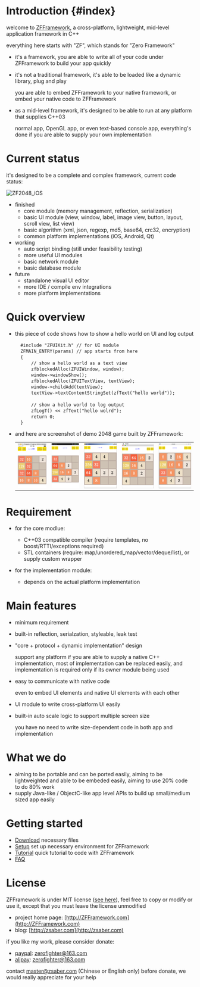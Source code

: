 # Introduction                              {#index}

welcome to [ZFFramework](http://ZFFramework.com), a cross-platform, lightweight, mid-level application framework in C++

everything here starts with "ZF", which stands for "Zero Framework"

* it's a framework, you are able to write all of your code under ZFFramework to build your app quickly
* it's not a traditional framework, it's able to be loaded like a dynamic library, plug and play

    you are able to embed ZFFramework to your native framework, or embed your native code to ZFFramework

* as a mid-level framework, it's designed to be able to run at any platform that supplies C++03

    normal app, OpenGL app, or even text-based console app, everything's done if you are able to supply your own implementation


# Current status

it's designed to be a complete and complex framework, current code status:

![ZF2048_iOS](https://raw.githubusercontent.com/ZFFramework/zfframework.github.com/master/res/ZFFramework/code_summary.jpg)

* finished
    * core module (memory management, reflection, serialization)
    * basic UI module (view, window, label, image view, button, layout, scroll view, list view)
    * basic algorithm (xml, json, regexp, md5, base64, crc32, encryption)
    * common platform implementations (iOS, Android, Qt)
* working
    * auto script binding (still under feasibility testing)
    * more useful UI modules
    * basic network module
    * basic database module
* future
    * standalone visual UI editor
    * more IDE / compile env integrations
    * more platform implementations


# Quick overview

* this piece of code shows how to show a hello world on UI and log output

        #include "ZFUIKit.h" // for UI module
        ZFMAIN_ENTRY(params) // app starts from here
        {
            // show a hello world as a text view
            zfblockedAlloc(ZFUIWindow, window);
            window->windowShow();
            zfblockedAlloc(ZFUITextView, textView);
            window->childAdd(textView);
            textView->textContentStringSet(zfText("hello world"));

            // show a hello world to log output
            zfLogT() << zfText("hello wolrd");
            return 0;
        }

* and here are screenshot of demo 2048 game built by ZFFramework:

    <table border="0"><tr>
    <td><img src="https://raw.githubusercontent.com/ZFFramework/zfframework.github.com/master/res/ZFFramework/ZF2048_iOS.png"></td>
    <td><img src="https://raw.githubusercontent.com/ZFFramework/zfframework.github.com/master/res/ZFFramework/ZF2048_Android.png"></td>
    <td><img src="https://raw.githubusercontent.com/ZFFramework/zfframework.github.com/master/res/ZFFramework/ZF2048_Qt_Windows.png"></td>
    <td><img src="https://raw.githubusercontent.com/ZFFramework/zfframework.github.com/master/res/ZFFramework/ZF2048_Qt_MacOS.png"></td>
    <td><img src="https://raw.githubusercontent.com/ZFFramework/zfframework.github.com/master/res/ZFFramework/ZF2048_Qt_Ubuntu.png"></td>
    </tr></table>


# Requirement

* for the core modlue:

    * C++03 compatible compiler (require templates, no boost/RTTI/exceptions required)
    * STL containers (require: map/unordered_map/vector/deque/list), or supply custom wrapper

* for the implementation module:

    * depends on the actual platform implementation


# Main features

* minimum requirement
* built-in reflection, serialzation, styleable, leak test
* "core + protocol + dynamic implementation" design

    support any platform if you are able to supply a native C++ implementation, most of implementation can be replaced easily, and implementation is required only if its owner module being used

* easy to communicate with native code

    even to embed UI elements and native UI elements with each other

* UI module to write cross-platform UI easily
* built-in auto scale logic to support multiple screen size

    you have no need to write size-dependent code in both app and implementation


# What we do

* aiming to be portable and can be ported easily,
    aiming to be lightweighted and able to be embeded easily,
    aiming to use 20% code to do 80% work
* supply Java-like / ObjectC-like app level APIs to build up small/medium sized app easily


# Getting started

* [Download](https://zfframework.github.io/doc/_doc_tag__download.html) necessary files
* [Setup](https://zfframework.github.io/doc/_doc_tag__setup.html) set up necessary environment for ZFFramework
* [Tutorial](https://zfframework.github.io/doc/_doc_tag__tutorial.html) quick tutorial to code with ZFFramework
* [FAQ](https://zfframework.github.io/doc/_doc_tag__f_a_q.html)


# License

ZFFramework is under MIT license ([see here](https://github.com/ZFFramework/ZFFramework/blob/master/license/license.txt)),
feel free to copy or modify or use it, except that you must leave the license unmodified

* project home page: [http://ZFFramework.com](http://ZFFramework.com)
* blog: [http://zsaber.com](http://zsaber.com)


if you like my work, please consider donate:

* [paypal](http://paypal.com/): zerofighter@163.com
* [alipay](http://alipay.com/): zerofighter@163.com

contact master@zsaber.com (Chinese or English only) before donate, we would really appreciate for your help

